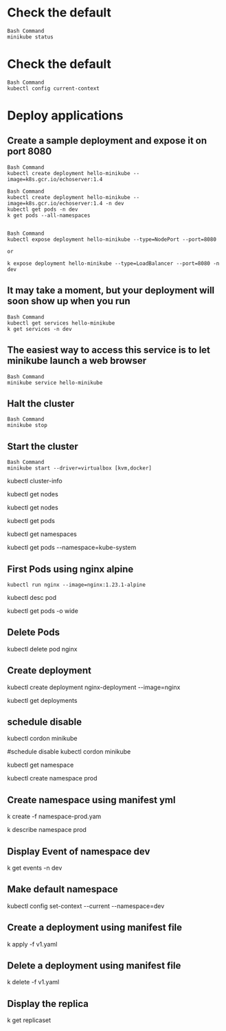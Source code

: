 # Check the default 
```
Bash Command
minikube status
```

# Check the default 
```
Bash Command
kubectl config current-context
```

# Deploy applications
## Create a sample deployment and expose it on port 8080
```
Bash Command
kubectl create deployment hello-minikube --image=k8s.gcr.io/echoserver:1.4

```

```
Bash Command
kubectl create deployment hello-minikube --image=k8s.gcr.io/echoserver:1.4 -n dev
kubectl get pods -n dev
k get pods --all-namespaces


```

```
Bash Command
kubectl expose deployment hello-minikube --type=NodePort --port=8080

or

k expose deployment hello-minikube --type=LoadBalancer --port=8080 -n dev
```

## It may take a moment, but your deployment will soon show up when you run
```
Bash Command
kubectl get services hello-minikube
k get services -n dev
```
## The easiest way to access this service is to let minikube launch a web browser 
```
Bash Command
minikube service hello-minikube
```
## Halt the cluster
```
Bash Command
minikube stop
```

## Start the cluster
```
Bash Command
minikube start --driver=virtualbox [kvm,docker]
```

kubectl cluster-info


kubectl get nodes


kubectl get nodes


kubectl get pods

kubectl get namespaces

kubectl get pods --namespace=kube-system

## First Pods using nginx alpine
```
kubectl run nginx --image=nginx:1.23.1-alpine
```


kubectl desc pod


kubectl get pods -o wide

## Delete Pods
kubectl delete pod nginx

## Create deployment
kubectl create deployment nginx-deployment --image=nginx


kubectl get deployments

## schedule disable
kubectl cordon minikube

#schedule disable
kubectl cordon minikube


kubectl get namespace


kubectl create namespace prod

## Create namespace using manifest yml
k create -f namespace-prod.yam

k describe namespace prod

## Display Event of namespace dev
k get events -n dev


## Make default namespace
kubectl config set-context --current --namespace=dev

## Create a deployment using manifest file
k apply -f v1.yaml

## Delete a deployment using manifest file
k delete -f v1.yaml

## Display the replica 
k get replicaset


